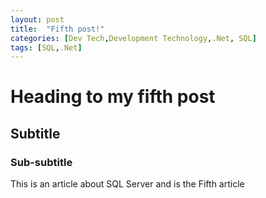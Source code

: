 ```yaml
---
layout: post
title:  "Fifth post!"
categories: [Dev Tech,Development Technology,.Net, SQL]
tags: [SQL,.Net]
---
```



# Heading to my fifth post
## Subtitle
### Sub-subtitle
This is an article about SQL Server and is the Fifth article  
